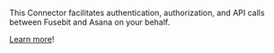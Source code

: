 This Connector facilitates authentication, authorization, and API calls between Fusebit and Asana on your behalf.

[Learn more](https://developer.fusebit.io/docs/asana)!
